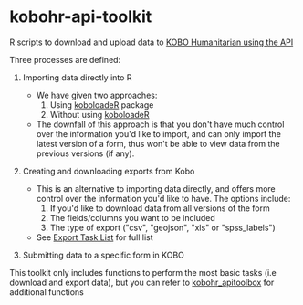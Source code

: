 # kobohr-api-toolkit
R scripts to download and upload data to [KOBO Humanitarian using the API](https://kobo.humanitarianresponse.info/") 

Three processes are defined:

1. Importing data directly into R
    * We have given two approaches:
        1. Using [koboloadeR](https://github.com/mrdwab/koboloadeR) package
        1. Without using [koboloadeR](https://github.com/mrdwab/koboloadeR)
    * The downfall of this approach is that you don't have much control over the information you'd like to import, and  can only import the latest version of a form, thus won't be able to view data from the previous versions (if any).
1. Creating and downloading exports from Kobo
    * This is an alternative to importing data directly, and offers more control over the information you'd like to have. The options include:
      1. If you'd like to download data from all versions of the form
      1. The fields/columns you want to be included
      1. The type of export ("csv", "geojson", "xls" or "spss_labels")
    * See [Export Task List](https://kobo.humanitarianresponse.info/exports/) for full list

1. Submitting data to a specific form in KOBO

This toolkit only includes functions to perform the most basic tasks (i.e download and export data), but you can refer to [kobohr_apitoolbox](https://github.com/ppsapkota/kobohr_apitoolbox) for additional functions